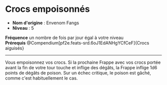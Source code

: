 # Crocs empoisonnés

 * **Nom d'origine** : Envenom Fangs
 * **Niveau** : 5


<p><span id="ctl00_MainContent_DetailedOutput"><strong>Fréquence</strong> un nombre de fois par jour égal à votre niveau<br><strong>Prérequis</strong> @Compendium[pf2e.feats-srd.6oJ1EdANHgYCfCeF]{Crocs aiguisés}<br></span></p>
<hr>
<p>Vous empoisonnez vos crocs. Si la prochaine Frappe avec vos crocs portée avant la fin de votre tour touche et inflige des dégâts, la Frappe inflige 1d6 points de dégâts de poison. Sur un échec critique, le poison est gâché, comme c'est habituellement le cas.&nbsp;</p>